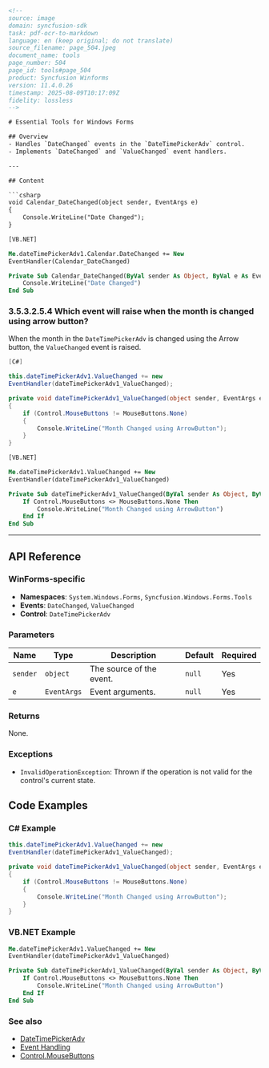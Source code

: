 ```html
<!-- 
source: image
domain: syncfusion-sdk
task: pdf-ocr-to-markdown
language: en (keep original; do not translate)
source_filename: page_504.jpeg
document_name: tools
page_number: 504
page_id: tools#page_504
product: Syncfusion Winforms
version: 11.4.0.26
timestamp: 2025-08-09T10:17:09Z
fidelity: lossless
-->

# Essential Tools for Windows Forms

## Overview
- Handles `DateChanged` events in the `DateTimePickerAdv` control.
- Implements `DateChanged` and `ValueChanged` event handlers.

---

## Content

```csharp
void Calendar_DateChanged(object sender, EventArgs e)
{
    Console.WriteLine("Date Changed");
}
```

```vb
[VB.NET]

Me.dateTimePickerAdv1.Calendar.DateChanged += New
EventHandler(Calendar_DateChanged)

Private Sub Calendar_DateChanged(ByVal sender As Object, ByVal e As EventArgs)
    Console.WriteLine("Date Changed")
End Sub
```

### 3.5.3.2.5.4 Which event will raise when the month is changed using arrow button?

When the month in the `DateTimePickerAdv` is changed using the Arrow button, the `ValueChanged` event is raised.

```csharp
[C#]

this.dateTimePickerAdv1.ValueChanged += new
EventHandler(dateTimePickerAdv1_ValueChanged);

private void dateTimePickerAdv1_ValueChanged(object sender, EventArgs e)
{
    if (Control.MouseButtons != MouseButtons.None)
    {
        Console.WriteLine("Month Changed using ArrowButton");
    }
}
```

```vb
[VB.NET]

Me.dateTimePickerAdv1.ValueChanged += New
EventHandler(dateTimePickerAdv1_ValueChanged)

Private Sub dateTimePickerAdv1_ValueChanged(ByVal sender As Object, ByVal e As EventArgs)
    If Control.MouseButtons <> MouseButtons.None Then
        Console.WriteLine("Month Changed using ArrowButton")
    End If
End Sub
```

---

## API Reference

### WinForms-specific

- **Namespaces**: `System.Windows.Forms`, `Syncfusion.Windows.Forms.Tools`
- **Events**: `DateChanged`, `ValueChanged`
- **Control**: `DateTimePickerAdv`

### Parameters

| Name | Type             | Description | Default | Required |
|------|------------------|-------------|---------|----------|
| `sender` | `object` | The source of the event. | `null` | Yes |
| `e` | `EventArgs` | Event arguments. | `null` | Yes |

### Returns

None.

### Exceptions

- `InvalidOperationException`: Thrown if the operation is not valid for the control's current state.

## Code Examples

### C# Example

```csharp
this.dateTimePickerAdv1.ValueChanged += new
EventHandler(dateTimePickerAdv1_ValueChanged);

private void dateTimePickerAdv1_ValueChanged(object sender, EventArgs e)
{
    if (Control.MouseButtons != MouseButtons.None)
    {
        Console.WriteLine("Month Changed using ArrowButton");
    }
}
```

### VB.NET Example

```vb
Me.dateTimePickerAdv1.ValueChanged += New
EventHandler(dateTimePickerAdv1_ValueChanged)

Private Sub dateTimePickerAdv1_ValueChanged(ByVal sender As Object, ByVal e As EventArgs)
    If Control.MouseButtons <> MouseButtons.None Then
        Console.WriteLine("Month Changed using ArrowButton")
    End If
End Sub
```

### See also

- [DateTimePickerAdv](#)
- [Event Handling](#)
- [Control.MouseButtons](#)

<!-- tags: [syncfusion, winforms, datetimepickeradv, datechanged, valuechanged, eventhandling] keywords: [datetimepicker, datechanged event, valuechanged event, arrowbutton, month change] -->
```